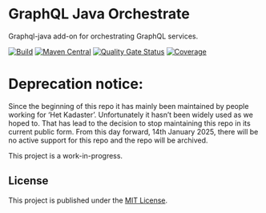 # GraphQL Java Orchestrate

Graphql-java add-on for orchestrating GraphQL services.

[![Build](https://github.com/dotwebstack/graphql-java-orchestrate/actions/workflows/build.yml/badge.svg?branch=master)](https://github.com/dotwebstack/graphql-java-orchestrate/actions/workflows/build.yml)
[![Maven Central](https://maven-badges.herokuapp.com/maven-central/org.dotwebstack/graphql-java-orchestrate/badge.svg?style=flat-square)](https://maven-badges.herokuapp.com/maven-central/org.dotwebstack/graphql-java-orchestrate/)
[![Quality Gate Status](https://sonarcloud.io/api/project_badges/measure?project=dotwebstack_graphql-java-orchestrate&metric=alert_status)](https://sonarcloud.io/dashboard?id=dotwebstack_graphql-java-orchestrate)
[![Coverage](https://sonarcloud.io/api/project_badges/measure?project=dotwebstack_graphql-java-orchestrate&metric=coverage)](https://sonarcloud.io/dashboard?id=dotwebstack_graphql-java-orchestrate)

# Deprecation notice:
Since the beginning of this repo it has mainly been maintained by people working for ‘Het Kadaster’. Unfortunately it hasn’t been widely used as we hoped to. That has lead to the decision to stop maintaining this repo in its current public form. From this day forward, 14th January 2025, there will be no active support for this repo and the repo will be archived.

This project is a work-in-progress.

## License

This project is published under the [MIT License](LICENSE.md).
